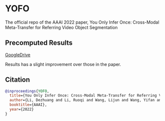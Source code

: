 # YOFO
The official repo of the AAAI 2022 paper, You Only Infer Once: Cross-Modal Meta-Transfer for Referring Video Object Segmentation

## Precomputed Results
[GoogleDrive](https://drive.google.com/drive/folders/1dOKde1s5jY2QGZ_Etzl-frGtW5UvmAwA?usp=sharing)

Results has a slight improvement over those in the paper.

## Citation
```bibtex
@inproceedings{YOFO,
  title={You Only Infer Once: Cross-Modal Meta-Transfer for Referring Video Object Segmentation},
  author={Li, Dezhuang and Li, Ruoqi and Wang, Lijun and Wang, Yifan and Qi, Jinqing and Zhang, Lu and Liu, Ting and Xu, Qingquan and Lu, Huchuan},
  booktitle={AAAI},
  year={2022}
}
```
